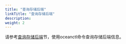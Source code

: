 ```yaml
---
title: "查询存储后端"
linkTitle: "查询存储后端"
description: 
weight: 2
---
```


请参考[查询存储后端](/docs/storage-backend-management/description-of-oceanctl-commands#section1746114212110)节，使用oceanctl命令查询存储后端信息。


